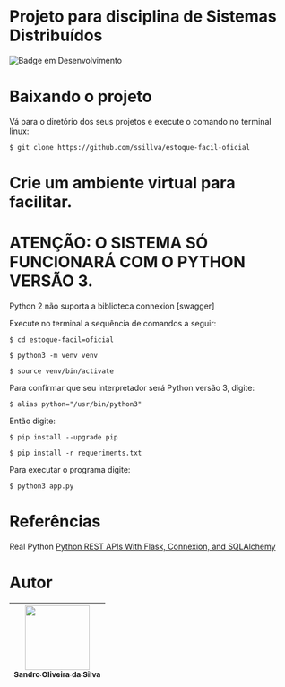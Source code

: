 # Projeto para disciplina de Sistemas Distribuídos

![Badge em Desenvolvimento](http://img.shields.io/static/v1?label=STATUS&message=EM%20DESENVOLVIMENTO&color=GREEN&style=for-the-badge)
# Baixando o projeto

Vá para o diretório dos seus projetos e execute o comando no terminal linux:
```console
$ git clone https://github.com/ssillva/estoque-facil-oficial
```
# Crie um ambiente virtual para facilitar.
# ATENÇÃO: O SISTEMA SÓ FUNCIONARÁ COM O PYTHON VERSÃO 3. 

Python 2 não suporta a biblioteca connexion [swagger]

Execute no terminal a sequência de comandos a seguir:
```console
$ cd estoque-facil=oficial
```
```console
$ python3 -m venv venv
```
```console
$ source venv/bin/activate
```
Para confirmar que seu interpretador será Python versão 3, digite:
```console
$ alias python="/usr/bin/python3"
```
Então digite:

```console
$ pip install --upgrade pip
```
```console
$ pip install -r requeriments.txt
```

Para executar o programa digite:

```console
$ python3 app.py
```

# Referências
Real Python [Python REST APIs With Flask, Connexion, and SQLAlchemy](https://realpython.com/flask-connexion-rest-api-part-2)

# Autor
| [<img loading="lazy" src="https://avatars.githubusercontent.com/u/11522653?v=4" width=115><br><sub>Sandro Oliveira da Silva</sub>](https://github.com/ssillva) |
|:--------------------------------------------------------------------------------------------------------------------------------------------------------------------:|
